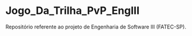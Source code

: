 # Jogo_Da_Trilha_PvP_EngIII
Repositório referente ao projeto de Engenharia de Software III (FATEC-SP).
